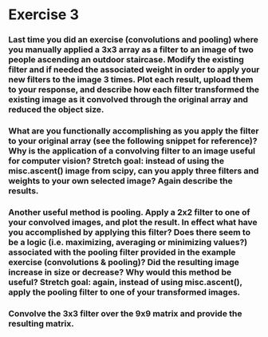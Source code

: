 # Exercise 3

### Last time you did an exercise (convolutions and pooling) where you manually applied a 3x3 array as a filter to an image of two people ascending an outdoor staircase. Modify the existing filter and if needed the associated weight in order to apply your new filters to the image 3 times. Plot each result, upload them to your response, and describe how each filter transformed the existing image as it convolved through the original array and reduced the object size. 




### What are you functionally accomplishing as you apply the filter to your original array (see the following snippet for reference)? Why is the application of a convolving filter to an image useful for computer vision? Stretch goal: instead of using the misc.ascent() image from scipy, can you apply three filters and weights to your own selected image? Again describe the results.



### Another useful method is pooling. Apply a 2x2 filter to one of your convolved images, and plot the result. In effect what have you accomplished by applying this filter? Does there seem to be a logic (i.e. maximizing, averaging or minimizing values?) associated with the pooling filter provided in the example exercise (convolutions & pooling)? Did the resulting image increase in size or decrease? Why would this method be useful? Stretch goal: again, instead of using misc.ascent(), apply the pooling filter to one of your transformed images.

### Convolve the 3x3 filter over the 9x9 matrix and provide the resulting matrix.
